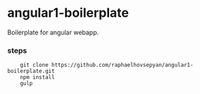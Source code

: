 # angular1-boilerplate
Boilerplate for angular webapp.

### steps
```
	git clone https://github.com/raphaelhovsepyan/angular1-boilerplate.git
	npm install
	gulp
	
```
